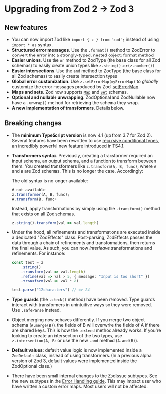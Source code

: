 # Upgrading from Zod 2 → Zod 3

## New features

-   You can now import Zod like `import { z } from 'zod';` instead of using `import * as` syntax.
-   **Structured error messages**. Use the `.format()` method to ZodError to convert the error into a strongly-typed, nested object: [format method](#error-formatting)
-   **Easier unions**. Use the `or` method to ZodType (the base class for all Zod schemas) to easily create union types like `z.string().or(z.number())`
-   **Easier intersections**. Use the `and` method to ZodType (the base class for all Zod schemas) to easily create intersection types
-   **Global error customization**. Use `z.setErrorMap(myErrorMap)` to _globally_ customize the error messages produced by Zod: [setErrorMap](/error-handling#customizing-errors-with-zoderrormap)
-   **Maps and sets**. Zod now supports [`Map`](#maps) and [`Set`](#set) schemas.
-   **Optional and nullable unwrapping**. ZodOptional and ZodNullable now have a `.unwrap()` method for retrieving the schema they wrap.
-   **A new implementation of transformers**. Details below.

## Breaking changes

-   The **minimum TypeScript version** is now _4.1_ (up from 3.7 for Zod 2). Several features have been rewritten to use [recursive conditional types](https://devblogs.microsoft.com/typescript/announcing-typescript-4-1/#recursive-conditional-types), an incredibly powerful new feature introduced in TS4.1.

-   **Transformers syntax**. Previously, creating a transformer required an input schema, an output schema, and a function to transform between them. You created transformers like `z.transform(A, B, func)`, where `A` and `B` are Zod schemas. This is no longer the case. Accordingly:

    The old syntax is no longer available:

    ```ts
    # not available
    z.transformer(A, B, func);
    A.transform(B, func)
    ```

    Instead, apply transformations by simply using the `.transform()` method that exists on all Zod schemas.

    ```ts
    z.string().transform(val => val.length)
    ```

-   Under the hood, all refinements and transformations are executed inside a dedicated "ZodEffects" class. Post-parsing, ZodEffects passes the data through a chain of refinements and transformations, then returns the final value. As such, you can now _interleave_ transformations and refinements. For instance:

    ```ts
    const test = z
        .string()
        .transform(val => val.length)
        .refine(val => val > 5, { message: "Input is too short" })
        .transform(val => val * 2)

    test.parse("12characters") // => 24
    ```

-   **Type guards** (the `.check()` method) have been removed. Type guards interact with transformers in unintuitive ways so they were removed. Use `.safeParse` instead.

-   Object merging now behaves differently. If you merge two object schema (`A.merge(B)`), the fields of B will overwrite the fields of A if there are shared keys. This is how the `.extend` method already works. If you're looking to create an intersection of the two types, use `z.intersection(A, B)` or use the new `.and` method (`A.and(B)`).

-   **Default values**: default value logic is now implemented inside a `ZodDefault` class, instead of using transformers. (In a previous alpha version of Zod 3, default values were implemented inside the ZodOptional class.)

-   There have been small internal changes to the ZodIssue subtypes. See the new subtypes in the [Error Handling guide](/error-handling). This may impact user who have written a custom error maps. Most users will not be affected.
